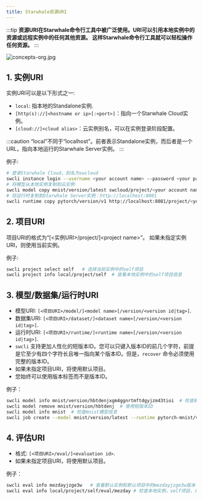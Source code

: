 ```yaml
---
title: Starwhale资源URI
---
```


:::tip
**资源URI在Starwhale命令行工具中被广泛使用。URI可以引用本地实例中的资源或远程实例中的任何其他资源。 这样Starwhale命令行工具就可以轻松操作任何资源。**
:::

![concepts-org.jpg](../img/concepts-org.jpg)

## 1. 实例URI

实例URI可以是以下形式之一:

- `local`: 指本地的Standalone实例.
- `[http(s)://]<hostname or ip>[:<port>]`：指向一个Starwhale Cloud实例。
- `[cloud://]<cloud alias>`：云实例别名，可以在实例登录阶段配置。

:::caution
“local”不同于“localhost”。前者表示Standalone实例，而后者是一个URL，指向本地运行的Starwhale Server实例。
:::

例子:

```bash
# 登录Starwhale Cloud，别名为swcloud
swcli instance login --username <your account name> --password <your password> https://cloud.starwhale.ai --alias swcloud
# 将模型从本地实例复制到云实例
swcli model copy mnist/version/latest swcloud/project/<your account name>/demo
# 将运行时复制到Starwhale Server实例：http://localhost:8081
swcli runtime copy pytorch/version/v1 http://localhost:8081/project/<your account name>/demo
```

## 2. 项目URI

项目URI的格式为“[<实例URI>/project/]&lt;project name>”。 如果未指定实例URI，则使用当前实例。

例子:

```bash
swcli project select self   # 选择当前实例中的self项目
swcli project info local/project/self  # 查看本地实例中的self项目信息
```

## 3. 模型/数据集/运行时URI

- 模型URI: `[<项目URI>/model/]<model name>[/version/<version id|tag>]`.
- 数据集URI: `[<项目URI>/dataset/]<dataset name>[/version/<version id|tag>]`.
- 运行时URI: `[<项目URI>/runtime/]<runtime name>[/version/<version id|tag>]`.
- `swcli` 支持更加人性化的短版本ID。您可以只键入版本ID的前几个字符，前提是它至少有四个字符长且唯一指向某个版本ID。但是，`recover` 命令必须使用完整的版本ID。
- 如果未指定项目URI，将使用默认项目。
- 您始终可以使用版本标签而不是版本ID。

例子：

```bash
swcli model info mnist/version/hbtdenjxgm4ggnrtmftdgyjzm43tioi  # 检查模型信息，模型名称：mnist，版本：hbtdenjxgm4ggnrtmftdgyjzm43tioi
swcli model remove mnist/version/hbtdenj  # 使用短版本ID
swcli model info mnist  # 检查mnist模型信息
swcli job create --model mnist/version/latest --runtime pytorch-mnist/version/latest --dataset mnist/version/latest # 使用版本标签
```

## 4. 评估URI

- 格式: `[<项目URI>/eval/]<evaluation id>`.
- 如果未指定项目URI，将使用默认项目。

例子：

```bash
swcli eval info mezdayjzge3w   # 查看默认实例和默认项目中的mezdayjzge3w版本
swcli eval info local/project/self/eval/mezday # 检查本地实例，self项目，评估id:mezday
```
